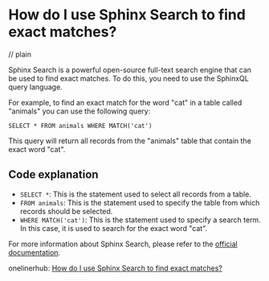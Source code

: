 # How do I use Sphinx Search to find exact matches?
// plain

Sphinx Search is a powerful open-source full-text search engine that can be used to find exact matches. To do this, you need to use the SphinxQL query language.

For example, to find an exact match for the word "cat" in a table called "animals" you can use the following query:

```
SELECT * FROM animals WHERE MATCH('cat')
```

This query will return all records from the "animals" table that contain the exact word "cat".

## Code explanation


- `SELECT *`: This is the statement used to select all records from a table.
- `FROM animals`: This is the statement used to specify the table from which records should be selected.
- `WHERE MATCH('cat')`: This is the statement used to specify a search term. In this case, it is used to search for the exact word "cat".

For more information about Sphinx Search, please refer to the [official documentation](http://sphinxsearch.com/docs/).

onelinerhub: [How do I use Sphinx Search to find exact matches?](https://onelinerhub.com/sphinxsearch/how-do-i-use-sphinx-search-to-find-exact-matches)